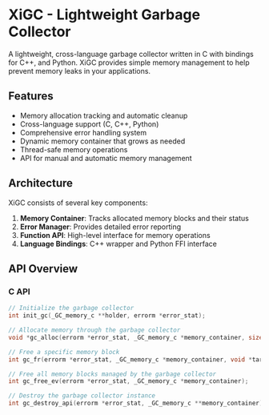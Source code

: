 # XiGC - Lightweight Garbage Collector

A lightweight, cross-language garbage collector written in C with bindings for C++, and Python. XiGC provides simple memory management to help prevent memory leaks in your applications.

## Features

- Memory allocation tracking and automatic cleanup
- Cross-language support (C, C++, Python)
- Comprehensive error handling system
- Dynamic memory container that grows as needed
- Thread-safe memory operations
- API for manual and automatic memory management

## Architecture

XiGC consists of several key components:

1. **Memory Container**: Tracks allocated memory blocks and their status
2. **Error Manager**: Provides detailed error reporting
3. **Function API**: High-level interface for memory operations
4. **Language Bindings**: C++ wrapper and Python FFI interface

## API Overview

### C API

```c
// Initialize the garbage collector
int init_gc(_GC_memory_c **holder, errorm *error_stat);

// Allocate memory through the garbage collector
void *gc_alloc(errorm *error_stat, _GC_memory_c *memory_container, size_t size);

// Free a specific memory block
int gc_fr(errorm *error_stat, _GC_memory_c *memory_container, void *target);

// Free all memory blocks managed by the garbage collector
int gc_free_ev(errorm *error_stat, _GC_memory_c *memory_container);

// Destroy the garbage collector instance
int gc_destroy_api(errorm *error_stat, _GC_memory_c **memory_container);
